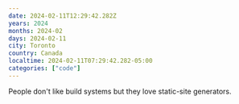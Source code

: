```yaml
---
date: 2024-02-11T12:29:42.282Z
years: 2024
months: 2024-02
days: 2024-02-11
city: Toronto
country: Canada
localtime: 2024-02-11T07:29:42.282-05:00
categories: ["code"]
---
```

People don't like build systems but they love static-site generators.

